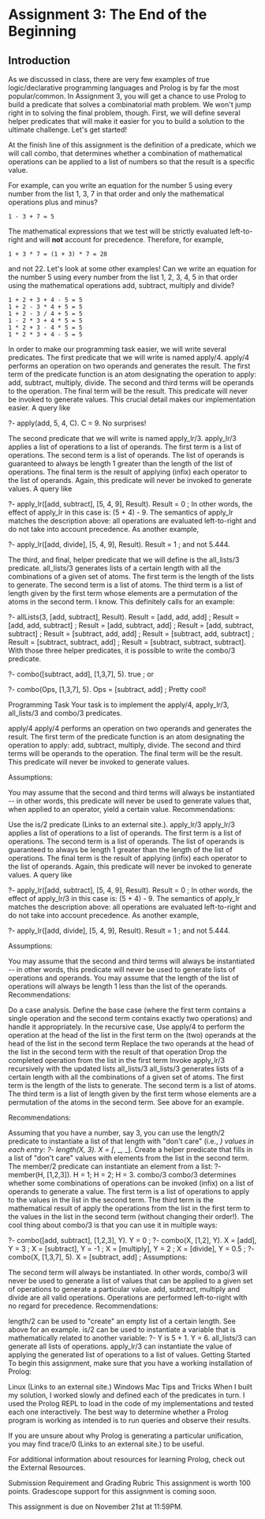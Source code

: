 # Assignment 3: The End of the Beginning
## Introduction
As we discussed in class, there are very few examples of true logic/declarative programming languages and Prolog is by far the most popular/common. In Assignment 3, you will get a chance to use Prolog to build a predicate that solves a combinatorial math problem. We won't jump right in to solving the final problem, though. First, we will define several helper predicates that will make it easier for you to build a solution to the ultimate challenge. Let's get started!

At the finish line of this assignment is the definition of a predicate, which we will call combo, that determines whether a combination of mathematical operations can be applied to a list of numbers so that the result is a specific value.

For example, can you write an equation for the number 5 using every number from the list 1, 3, 7 in that order and only the mathematical operations plus and minus?

`1 - 3 + 7 = 5`

The mathematical expressions that we test will be strictly evaluated left-to-right and will **not** account for precedence. Therefore, for example,

`1 + 3 * 7 = (1 + 3) * 7 = 28`

and not 22. Let's look at some other examples! Can we write an equation for the number 5 using every number from the list 1, 2, 3, 4, 5 in that order using the mathematical operations add, subtract, multiply and divide?

```
1 + 2 + 3 + 4 - 5 = 5
1 + 2 - 3 * 4 + 5 = 5
1 + 2 - 3 / 4 + 5 = 5
1 - 2 * 3 + 4 * 5 = 5
1 * 2 + 3 - 4 * 5 = 5
1 * 2 * 3 + 4 - 5 = 5
```

In order to make our programming task easier, we will write several predicates. The first predicate that we will write is named apply/4. apply/4 performs an operation on two operands and generates the result. The first term of the predicate function is an atom designating the operation to apply: add, subtract, multiply, divide. The second and third terms will be operands to the operation. The final term will be the result. This predicate will never be invoked to generate values. This crucial detail makes our implementation easier. A query like

?- apply(add, 5, 4, C).
C = 9.
No surprises!

The second predicate that we will write is named apply_lr/3. apply_lr/3 applies a list of operations to a list of operands. The first term is a list of operations. The second term is a list of operands. The list of operands is guaranteed to always be length 1 greater than the length of the list of operations. The final term is the result of applying (infix) each operator to the list of operands. Again, this predicate will never be invoked to generate values. A query like

?- apply_lr([add, subtract], [5, 4, 9], Result).
Result = 0 ;
In other words, the effect of apply_lr in this case is: (5 + 4) - 9. The semantics of apply_lr matches the description above: all operations are evaluated left-to-right and do not take into account precedence. As another example,

?- apply_lr([add, divide], [5, 4, 9], Result).
Result = 1 ;
and not 5.444.

The third, and final, helper predicate that we will define is the all_lists/3 predicate. all_lists/3 generates lists of a certain length with all the combinations of a given set of atoms. The first term is the length of the lists to generate. The second term is a list of atoms. The third term is a list of length given by the first term whose elements are a permutation of the atoms in the second term. I know. This definitely calls for an example:

?- allLists(3, [add, subtract], Result).
Result = [add, add, add] ;
Result = [add, add, subtract] ;
Result = [add, subtract, add] ;
Result = [add, subtract, subtract] ;
Result = [subtract, add, add] ;
Result = [subtract, add, subtract] ;
Result = [subtract, subtract, add] ;
Result = [subtract, subtract, subtract].
With those three helper predicates, it is possible to write the combo/3 predicate.

?- combo([subtract, add], [1,3,7], 5).
true ;
or

?- combo(Ops, [1,3,7], 5).
Ops = [subtract, add] ;
Pretty cool!

Programming Task
Your task is to implement the apply/4, apply_lr/3, all_lists/3 and combo/3 predicates. 

apply/4
apply/4 performs an operation on two operands and generates the result. The first term of the predicate function is an atom designating the operation to apply: add, subtract, multiply, divide. The second and third terms will be operands to the operation. The final term will be the result. This predicate will never be invoked to generate values.

Assumptions:

You may assume that the second and third terms will always be instantiated -- in other words, this predicate will never be used to generate values that, when applied to an operator, yield a certain value.
Recommendations:

Use the is/2 predicate (Links to an external site.).
apply_lr/3
apply_lr/3 applies a list of operations to a list of operands. The first term is a list of operations. The second term is a list of operands. The list of operands is guaranteed to always be length 1 greater than the length of the list of operations. The final term is the result of applying (infix) each operator to the list of operands. Again, this predicate will never be invoked to generate values. A query like

?- apply_lr([add, subtract], [5, 4, 9], Result).
Result = 0 ;
In other words, the effect of apply_lr/3 in this case is: (5 + 4) - 9. The semantics of apply_lr matches the description above: all operations are evaluated left-to-right and do not take into account precedence. As another example,

?- apply_lr([add, divide], [5, 4, 9], Result).
Result = 1 ;
and not 5.444.

Assumptions:

You may assume that the second and third terms will always be instantiated -- in other words, this predicate will never be used to generate lists of operations and operands.
You may assume that the length of the list of operations will always be length 1 less than the list of the operands.
Recommendations:

Do a case analysis.
Define the base case (where the first term contains a single operation and the second term contains exactly two operations) and handle it appropriately.
In the recursive case,
Use apply/4 to perform the operation at the head of the list in the first term on the (two) operands at the head of the list in the second term
Replace the two operands at the head of the list in the second term with the result of that operation
Drop the completed operation from the list in the first term
Invoke apply_lr/3 recursively with the updated lists
all_lists/3
all_lists/3 generates lists of a certain length with all the combinations of a given set of atoms. The first term is the length of the lists to generate. The second term is a list of atoms. The third term is a list of length given by the first term whose elements are a permutation of the atoms in the second term. See above for an example.

Recommendations:

Assuming that you have a number, say 3, you can use the length/2 predicate to instantiate a list of that length with "don't care" (i.e., _) values in each entry: ?- length(X, 3). X = [_, _, _].
Create a helper predicate that fills in a list of "don't care" values with elements from the list in the second term.
The member/2 predicate can instantiate an element from a list: ?- member(H, [1,2,3]). H = 1; H = 2; H = 3.
combo/3
combo/3 determines whether some combinations of operations can be invoked (infix) on a list of operands to generate a value. The first term is a list of operations to apply to the values in the list in the second term. The third term is the mathematical result of apply the operations from the list in the first term to the values in the list in the second term (without changing their order!). The cool thing about combo/3 is that you can use it in multiple ways:

?- combo([add, subtract], [1,2,3], Y).
Y = 0 ;
?- combo(X, [1,2], Y).
X = [add],
Y = 3 ;
X = [subtract],
Y = -1 ;
X = [multiply],
Y = 2 ;
X = [divide],
Y = 0.5 ;
?- combo(X, [1,3,7], 5).
X = [subtract, add] ;
Assumptions:

The second term will always be instantiated. In other words, combo/3 will never be used to generate a list of values that can be applied to a given set of operations to generate a particular value.
add, subtract, multiply and divide are all valid operations.
Operations are performed left-to-right wIth no regard for precedence.
Recommendations:

length/2 can be used to "create" an empty list of a certain length. See above for an example.
is/2 can be used to instantiate a variable that is mathematically related to another variable: ?- Y is 5 + 1. Y = 6.
all_lists/3 can generate all lists of operations.
apply_lr/3 can instantiate the value of applying the generated list of operations to a list of values.
Getting Started
To begin this assignment, make sure that you have a working installation of Prolog:

Linux (Links to an external site.)
Windows
Mac
Tips and Tricks
When I built my solution, I worked slowly and defined each of the predicates in turn. I used the Prolog REPL to load in the code of my implementations and tested each one interactively. The best way to determine whether a Prolog program is working as intended is to run queries and observe their results.

If you are unsure about why Prolog is generating a particular unification, you may find trace/0 (Links to an external site.) to be useful.

For additional information about resources for learning Prolog, check out the External Resources.

Submission Requirement and Grading Rubric
This assignment is worth 100 points. Gradescope support for this assignment is coming soon.

This assignment is due on November 21st at 11:59PM.
